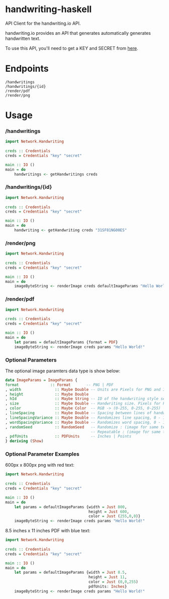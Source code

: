 # handwriting-haskell
API Client for the handwriting.io API.

handwriting.io provides an API that generates automatically generates handwritten text. 

To use this API, you'll need to get a KEY and SECRET from [here](https://handwriting.io).

# Endpoints
```
/handwritings
/handwritings/{id}
/render/pdf
/render/png
```

# Usage
### /handwritings

```hs
import Network.Handwriting
    
creds :: Credentials
creds = Credentials "key" "secret"

main :: IO ()
main = do
	handwritings <- getHandwritings creds

```

### /handwritings/{id}

```hs
import Network.Handwriting
    
creds :: Credentials
creds = Credentials "key" "secret"

main :: IO ()
main = do
	handwriting <- getHandwriting creds "31SF81NG00ES"
```

### /render/png

```hs
import Network.Handwriting
    
creds :: Credentials
creds = Credentials "key" "secret"

main :: IO ()
main = do
	imageByteString <- renderImage creds defaultImageParams "Hello World!"
```

### /render/pdf

```hs
import Network.Handwriting
    
creds :: Credentials
creds = Credentials "key" "secret"

main :: IO ()
main = do
	let params = defaultImageParams {format = PDF}
	imageByteString <- renderImage creds params "Hello World!"
```

### Optional Parameters

The optional image paramters data type is show below:
```hs
data ImageParams = ImageParams {
format              :: Format       -- PNG | PDF
, width               :: Maybe Double -- Units are Pixels for PNG and Inches or Points for PDF
, height              :: Maybe Double 
, hId                 :: Maybe String -- ID of the handwriting style selected
, size                :: Maybe Double -- Handwriting size. Pixels for PNG, Inches or Points for PDF
, color               :: Maybe Color  -- RGB -> (0-255, 0-255, 0-255)
, lineSpacing         :: Maybe Double -- Spacing between lines of handwriting. Between 0 and 5
, lineSpacingVariance :: Maybe Double -- Randomizes line spacing, 0 - 1
, wordSpacingVariance :: Maybe Double -- Randomizes word spacing, 0 - 1
, randomSeed          :: RandomSeed   -- Randomize : (image for same text is DIFFERENT on every call) 
									  -- Repeatable : (image for same text is the SAME on every call)
, pdfUnits            :: PDFUnits     -- Inches | Points
} deriving (Show)
```

### Optional Parameter Examples

600px x 800px png with red text:
```hs
import Network.Handwriting
    
creds :: Credentials
creds = Credentials "key" "secret"

main :: IO ()
main = do
	let params = defaultImageParams {width = Just 800, 
    								 height = Just 600, 
                                     color = Just (255,0,0)}
	imageByteString <- renderImage creds params "Hello World!"
```

8.5 inches x 11 inches PDF with blue text:
```hs
import Network.Handwriting
    
creds :: Credentials
creds = Credentials "key" "secret"

main :: IO ()
main = do
	let params = defaultImageParams {width = Just 8.5, 
    								 height = Just 11, 
                                     color = Just (0,0,255)
                                     pdfUnits: Inches}
	imageByteString <- renderImage creds params "Hello World!"
```
